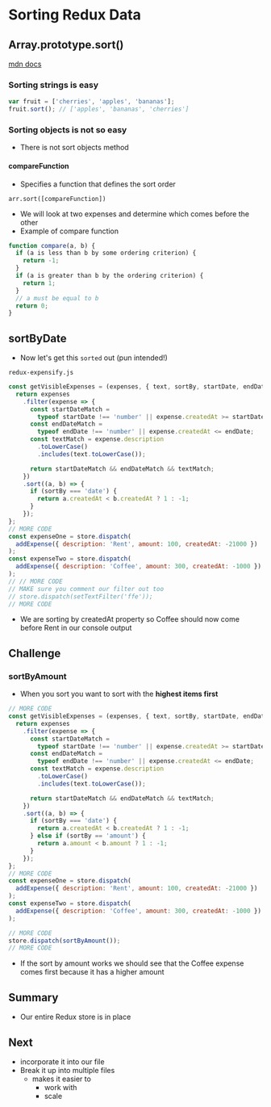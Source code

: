 # Sorting Redux Data
## Array.prototype.sort()
[mdn docs](https://developer.mozilla.org/en-US/docs/Web/JavaScript/Reference/Global_Objects/Array/sort)

### Sorting strings is easy
```js
var fruit = ['cherries', 'apples', 'bananas'];
fruit.sort(); // ['apples', 'bananas', 'cherries']
```

### Sorting objects is not so easy
* There is not sort objects method

#### compareFunction
* Specifies a function that defines the sort order

`arr.sort([compareFunction])`

* We will look at two expenses and determine which comes before the other
* Example of compare function

```js
function compare(a, b) {
  if (a is less than b by some ordering criterion) {
    return -1;
  }
  if (a is greater than b by the ordering criterion) {
    return 1;
  }
  // a must be equal to b
  return 0;
}
```

## sortByDate
* Now let's get this `sorted` out (pun intended!)

`redux-expensify.js`

```js
const getVisibleExpenses = (expenses, { text, sortBy, startDate, endDate }) => {
  return expenses
    .filter(expense => {
      const startDateMatch =
        typeof startDate !== 'number' || expense.createdAt >= startDate;
      const endDateMatch =
        typeof endDate !== 'number' || expense.createdAt <= endDate;
      const textMatch = expense.description
        .toLowerCase()
        .includes(text.toLowerCase());

      return startDateMatch && endDateMatch && textMatch;
    })
    .sort((a, b) => {
      if (sortBy === 'date') {
        return a.createdAt < b.createdAt ? 1 : -1;
      }
    });
};
// MORE CODE
const expenseOne = store.dispatch(
  addExpense({ description: 'Rent', amount: 100, createdAt: -21000 })
);
const expenseTwo = store.dispatch(
  addExpense({ description: 'Coffee', amount: 300, createdAt: -1000 })
);
// // MORE CODE
// MAKE sure you comment our filter out too
// store.dispatch(setTextFilter('ffe'));
// MORE CODE
```

* We are sorting by createdAt property so Coffee should now come before Rent in our console output

## Challenge
### sortByAmount
* When you sort you want to sort with the **highest items first**

```js
// MORE CODE
const getVisibleExpenses = (expenses, { text, sortBy, startDate, endDate }) => {
  return expenses
    .filter(expense => {
      const startDateMatch =
        typeof startDate !== 'number' || expense.createdAt >= startDate;
      const endDateMatch =
        typeof endDate !== 'number' || expense.createdAt <= endDate;
      const textMatch = expense.description
        .toLowerCase()
        .includes(text.toLowerCase());

      return startDateMatch && endDateMatch && textMatch;
    })
    .sort((a, b) => {
      if (sortBy === 'date') {
        return a.createdAt < b.createdAt ? 1 : -1;
      } else if (sortBy == 'amount') {
        return a.amount < b.amount ? 1 : -1;
      }
    });
};
// MORE CODE
const expenseOne = store.dispatch(
  addExpense({ description: 'Rent', amount: 100, createdAt: -21000 })
);
const expenseTwo = store.dispatch(
  addExpense({ description: 'Coffee', amount: 300, createdAt: -1000 })
);

// MORE CODE
store.dispatch(sortByAmount());
// MORE CODE
```

* If the sort by amount works we should see that the Coffee expense comes first because it has a higher amount

## Summary
* Our entire Redux store is in place

## Next
* incorporate it into our file
* Break it up into multiple files
    - makes it easier to
        + work with
        + scale
